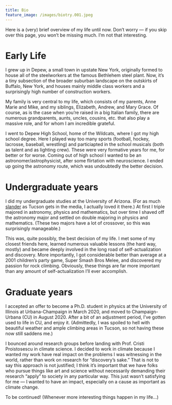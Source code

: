 ```yaml
---
title: Bio
feature_image: /images/biotry.001.jpeg
---
```


Here is a (very) brief overview of my life until now. Don’t worry — if you skip over this page, you won’t be missing much. I’m not that interesting. 

# Early Life

I grew up in Depew, a small town in upstate New York, originally formed to house all of the steelworkers at the famous Bethlehem steel plant. Now, it’s a tiny subsection of the broader suburban landscape on the outskirts of Buffalo, New York, and houses mainly middle class workers and a surprisingly high number of construction workers. 

My family is very central to my life, which consists of my parents, Anne Marie and Mike, and my siblings, Elizabeth, Andrew, and Mary Grace. Of course, as is the case when you’re raised in a big Italian family, there are numerous grandparents, aunts, uncles, cousins, etc. that also play a massive role, and for whom I am incredible grateful.

I went to Depew High School, home of the Wildcats, where I got my high school degree. Here I played way too many sports (football, hockey, lacrosse, baseball, wrestling) and particiapted in the school musicals (both as talent and as lighting crew). These were very formative years for me, for better or for worse. Coming out of high school I wanted to be an astronomer/astrophysicist, after some flirtation with neuroscience. I ended up going the astronomy route, which was undoubtedly the better decision. 

# Undergraduate years

I did my undergraduate studies at the University of Arizona. (For as much [slander](https://www.youtube.com/watch?v=v5IsoelUMF0) as Tucson gets in the media, I actually loved it there.) At first I triple majored in astronomy, physics and mathematics, but over time I shaved off the astronomy major and settled on double majoring in physics and mathematics. (These two majors have a lot of crossover, so this was surprisingly manageable.) 

This was, quite possibly, the best decision of my life. I met some of my closest friends here, learned numerous valuable lessons (the hard way, mostly) and became deeply involved in the long road of self-actualization and discovery. More importantly, I got considerable better than average at a 2001 children’s party game, Super Smash Bros Melee, and discovered my passion for rock climbing. Obviously, these things are far more important than any amount of self-actualization I’ll ever accomplish.

# Graduate years
I accepted an offer to become a Ph.D. student in physics at the University of Illinois at Urbana-Champaign in March 2020, and moved to Champaign-Urbana (CU) in August 2020. After a bit of an adjustment period, I’ve gotten used to life in CU, and enjoy it. (Admittedly, I was spoiled to hell with beautiful weather and ample climbing areas in Tucson, so not having these now still saddens me.) 

I bounced around research groups before landing with Prof. Cristi Proistosescu in climate science. I decided to work in climate because I wanted my work have real impact on the problems I was witnessing in the world, rather than work on research for “discovery’s sake.” That is not to say this approach is not justified; I think it’s important that we have folks who pursue things like art and science without necessarily demanding their research “apply” to society in any particular way. This just wasn’t satisfying for me — I wanted to have an impact, especially on a cause as important as climate change. 

To be continued! (Whenever more interesting things happen in my life…) 

